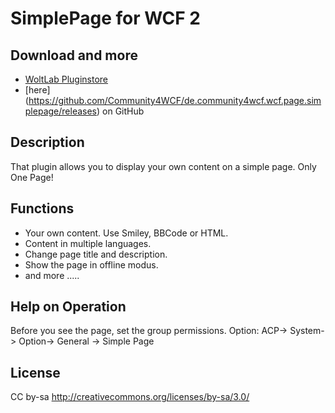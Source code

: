 SimplePage for WCF 2
====================

Download and more
-----------------
- [WoltLab Pluginstore](http://www.woltlab.com/pluginstore/index.php/File/1442-Einfache-Seite/)
- [here] (https://github.com/Community4WCF/de.community4wcf.wcf.page.simplepage/releases) on GitHub

Description
-----------------
That plugin allows you to display your own content on a simple page.
Only One Page!

Functions
-----------------

- Your own content. Use Smiley, BBCode or HTML.
- Content in multiple languages.
- Change page title and description.
- Show the page in offline modus.
- and more .....



Help on Operation
-----------------
Before you see the page, set the group permissions.
Option: ACP-> System-> Option-> General -> Simple Page


License
-------
CC by-sa http://creativecommons.org/licenses/by-sa/3.0/
